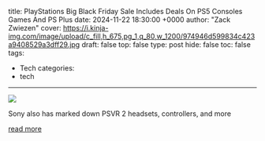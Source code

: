title: PlayStations Big Black Friday Sale Includes Deals On PS5 Consoles Games And PS Plus
date: 2024-11-22 18:30:00 +0000
author: "Zack Zwiezen"
cover: https://i.kinja-img.com/image/upload/c_fill,h_675,pg_1,q_80,w_1200/974946d599834c423a9408529a3dff29.jpg
draft: false
top: false
type: post
hide: false
toc: false
tags:
  - Tech
categories:
  - tech
---

![](https://i.kinja-img.com/image/upload/c_fill,h_675,pg_1,q_80,w_1200/974946d599834c423a9408529a3dff29.jpg)

Sony also has marked down PSVR 2 headsets, controllers, and more

[read more](https://kotaku.com/playstation-psn-ps5-black-friday-deals-ps-plus-games-1851706224)
